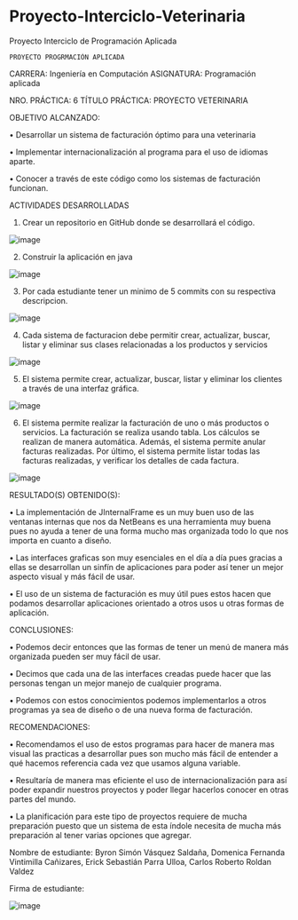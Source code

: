 # Proyecto-Interciclo-Veterinaria
Proyecto Interciclo de Programación Aplicada

 	PROYECTO PROGRMACIÓN APLICADA

CARRERA: Ingeniería en Computación	ASIGNATURA: Programación aplicada

NRO. PRÁCTICA:	6	TÍTULO PRÁCTICA: PROYECTO VETERINARIA

OBJETIVO ALCANZADO:

•	Desarrollar un sistema de facturación óptimo para una veterinaria

•	Implementar internacionalización al programa para el uso de idiomas aparte.

•	Conocer a través de este código como los sistemas de facturación funcionan.

ACTIVIDADES DESARROLLADAS

1.	Crear un repositorio en GitHub donde se desarrollará el código.


![image](https://user-images.githubusercontent.com/49033368/58708586-d1788d00-837d-11e9-9e35-54218a8b9e37.png)

2.	Construir la aplicación en java

![image](https://user-images.githubusercontent.com/49033368/58708602-df2e1280-837d-11e9-82a0-a5c267456cd5.png)

3.	Por cada estudiante tener un minimo de 5 commits con su respectiva descripcion.
 
 ![image](https://user-images.githubusercontent.com/49033368/58708667-071d7600-837e-11e9-99ce-a22a9c7aec55.png)

4.	Cada sistema de facturacion debe permitir crear, actualizar, buscar, listar y eliminar sus clases relacionadas a los productos y servicios

![image](https://user-images.githubusercontent.com/49033368/58708710-21efea80-837e-11e9-8d1e-bfb3caf19067.png)

5.	El sistema permite crear, actualizar, buscar, listar y eliminar los clientes a través de una interfaz gráfica.

![image](https://user-images.githubusercontent.com/49033368/58708751-346a2400-837e-11e9-81dc-2dc7ce6c6ab7.png)

6.	El sistema permite realizar la facturación de uno o más productos o servicios. La facturación se realiza usando tabla. Los cálculos se realizan de manera automática. Además, el sistema permite anular facturas realizadas. Por último, el sistema permite listar todas las facturas realizadas, y verificar los detalles de cada factura.

![image](https://user-images.githubusercontent.com/49033368/58708778-45b33080-837e-11e9-8019-9857283f9b4e.png)

RESULTADO(S) OBTENIDO(S):

•	La implementación de JInternalFrame es un muy buen uso de las ventanas internas que nos da NetBeans es una herramienta muy buena pues no ayuda a tener de una forma mucho mas organizada todo lo que nos importa en cuanto a diseño.

•	Las interfaces graficas son muy esenciales en el día a día pues gracias a ellas se desarrollan un sinfín de aplicaciones para poder así tener un mejor aspecto visual y más fácil de usar.

•	El uso de un sistema de facturación es muy útil pues estos hacen que podamos desarrollar aplicaciones orientado a otros usos u otras formas de aplicación.

CONCLUSIONES:

•	Podemos decir entonces que las formas de tener un menú de manera más organizada pueden ser muy fácil de usar.

•	Decimos que cada una de las interfaces creadas puede hacer que las personas tengan un mejor manejo de cualquier programa.

•	Podemos con estos conocimientos podemos implementarlos a otros programas ya sea de diseño o de una nueva forma de facturación.

RECOMENDACIONES:

•	Recomendamos el uso de estos programas para hacer de manera mas visual las practicas a desarrollar pues son mucho más fácil de entender a qué hacemos referencia cada vez que usamos alguna variable.

•	Resultaría de manera mas eficiente el uso de internacionalización para así poder expandir nuestros proyectos y poder llegar hacerlos conocer en otras partes del mundo.

•	La planificación para este tipo de proyectos requiere de mucha preparación puesto que un sistema de esta índole necesita de mucha más preparación al tener varias opciones que agregar.

Nombre de estudiante: Byron Simón Vásquez Saldaña, Domenica Fernanda Vintimilla Cañizares, Erick Sebastián Parra Ulloa, Carlos Roberto Roldan Valdez


Firma de estudiante: 

![image](https://user-images.githubusercontent.com/49033368/58709075-f0c3ea00-837e-11e9-877c-e80b58078722.png)

